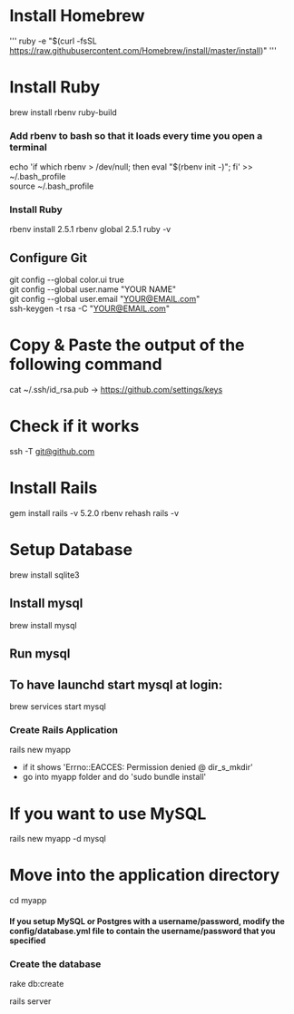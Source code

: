 # Install Homebrew
'''
ruby -e "$(curl -fsSL https://raw.githubusercontent.com/Homebrew/install/master/install)"
'''

# Install Ruby 
brew install rbenv ruby-build

### Add rbenv to bash so that it loads every time you open a terminal
echo 'if which rbenv > /dev/null; then eval "$(rbenv init -)"; fi' >> ~/.bash_profile<br />
source ~/.bash_profile

### Install Ruby
rbenv install 2.5.1
rbenv global 2.5.1
ruby -v
 
## Configure Git 
git config --global color.ui true <br />
git config --global user.name "YOUR NAME"<br />
git config --global user.email "YOUR@EMAIL.com"<br />
ssh-keygen -t rsa -C "YOUR@EMAIL.com"<br />

# Copy & Paste the output of the following command 
cat ~/.ssh/id_rsa.pub 
-> 
https://github.com/settings/keys
# Check if it works
ssh -T git@github.com

# Install Rails 
gem install rails -v 5.2.0
rbenv rehash
rails -v

# Setup Database
brew install sqlite3
## Install mysql
brew install mysql
## Run mysql
## To have launchd start mysql at login:
brew services start mysql


### Create Rails Application
rails new myapp
- if it shows 'Errno::EACCES: Permission denied @ dir_s_mkdir'
- go into myapp folder and do 'sudo bundle install'

# If you want to use MySQL
rails new myapp -d mysql

# Move into the application directory
cd myapp

#### If you setup MySQL or Postgres with a username/password, modify the config/database.yml file to contain the username/password that you specified

### Create the database
rake db:create

rails server

